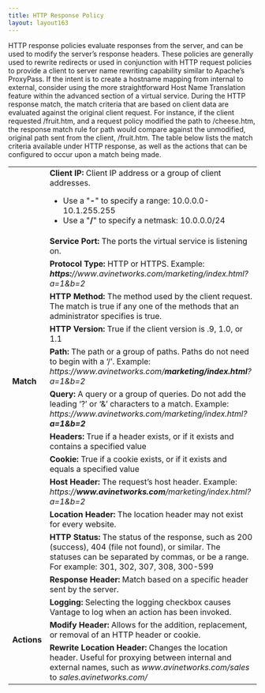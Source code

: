 ```yaml
---
title: HTTP Response Policy
layout: layout163
---
```

HTTP response policies evaluate responses from the server, and can be used to modify the server’s response headers. These policies are generally used to rewrite redirects or used in conjunction with HTTP request policies to provide a client to server name rewriting capability similar to Apache’s ProxyPass. If the intent is to create a hostname mapping from internal to external, consider using the more straightforward Host Name Translation feature within the advanced section of a virtual service. During the HTTP response match, the match criteria that are based on client data are evaluated against the original client request. For instance, if the client requested /fruit.htm, and a request policy modified the path to /cheese.htm, the response match rule for path would compare against the unmodified, original path sent from the client, /fruit.htm. The table below lists the match criteria available under HTTP response, as well as the actions that can be configured to occur upon a match being made.  

<table class=" table table-bordered table-hover">  
<tbody>                 
<tr>   
<td rowspan="13"><strong>Match</strong></td>
<td><b>Client IP:</b><span class="Apple-converted-space"> </span>Client IP address or a group of client addresses. 
<ul> 
 <li> Use a "<b>-</b>" to specify a range: 10.0.0.0-10.1.255.255 </li> 
 <li> Use a "<b>/</b>" to specify a netmask: 10.0.0.0/24 </li> 
</ul></td>
</tr>
<tr>  
<td><b>Service Port:</b><span class="Apple-converted-space"> </span>The ports the virtual service is listening on.</td>
</tr>
<tr>  
<td><b>Protocol Type:</b><span class="Apple-converted-space"> </span>HTTP or HTTPS. Example:<span class="Apple-converted-space"> </span><i><b>https:</b>//www.avinetworks.com/marketing/index.html?a=1&amp;b=2</i></td>
</tr>
<tr>  
<td><b>HTTP Method:</b><span class="Apple-converted-space"> </span>The method used by the client request. The match is true if any one of the methods that an administrator specifies is true.</td>
</tr>
<tr>  
<td><b>HTTP Version:</b><span class="Apple-converted-space"> </span>True if the client version is .9, 1.0, or 1.1</td>
</tr>
<tr>  
<td><b>Path:</b><span class="Apple-converted-space"> </span>The path or a group of paths. Paths do not need to begin with a ‘/’. Example:<span class="Apple-converted-space"> </span><i>https://www.avinetworks.com/<b>marketing/index.html</b>?a=1&amp;b=2</i></td>
</tr>
<tr>  
<td><b>Query:</b><span class="Apple-converted-space"> </span>A query or a group of queries. Do not add the leading ‘?’ or ‘&amp;’ characters to a match. Example:<span class="Apple-converted-space"> </span><i>https://www.avinetworks.com/marketing/index.html?<b>a=1&amp;b=2</b></i></td>
</tr>
<tr>  
<td><b>Headers:</b><span class="Apple-converted-space"> </span>True if a header exists, or if it exists and contains a specified value</td>
</tr>
<tr>  
<td><b>Cookie:</b><span class="Apple-converted-space"> </span>True if a cookie exists, or if it exists and equals a specified value</td>
</tr>
<tr>  
<td><b>Host Header:</b><span class="Apple-converted-space"> </span>The request’s host header. Example:<span class="Apple-converted-space"> </span><i>https://<b>www.avinetworks.com</b>/marketing/index.html?a=1&amp;b=2</i></td>
</tr>
<tr>  
<td><b>Location Header:</b><span class="Apple-converted-space"> </span>The location header may not exist for every website.</td>
</tr>
<tr>  
<td><b>HTTP Status:</b><span class="Apple-converted-space"> </span>The status of the response, such as 200 (success), 404 (file not found), or similar. The statuses can be separated by commas, or be a range. For example: 301, 302, 307, 308, 300-599</td>
</tr>
<tr>  
<td><b>Response Header:</b><span class="Apple-converted-space"> </span>Match based on a specific header sent by the server.</td>
</tr>
<tr>   
<td rowspan="4"><strong>Actions</strong></td>
<td><b>Logging:</b><span class="Apple-converted-space"> </span>Selecting the logging checkbox causes Vantage to log when an action has been invoked.</td>
</tr>
<tr>  
<td><b>Modify Header:</b><span class="Apple-converted-space"> </span>Allows for the addition, replacement, or removal of an HTTP header or cookie.</td>
</tr>
<tr>  
<td><b>Rewrite Location Header:</b><span class="Apple-converted-space"> </span>Changes the location header. Useful for proxying between internal and external names, such as<span class="Apple-converted-space"> </span><i>www.avinetworks.com/sales</i><span class="Apple-converted-space"> </span>to<span class="Apple-converted-space"> </span><i>sales.avinetworks.com/</i></td>
</tr>
</tbody>
</table> 

 

